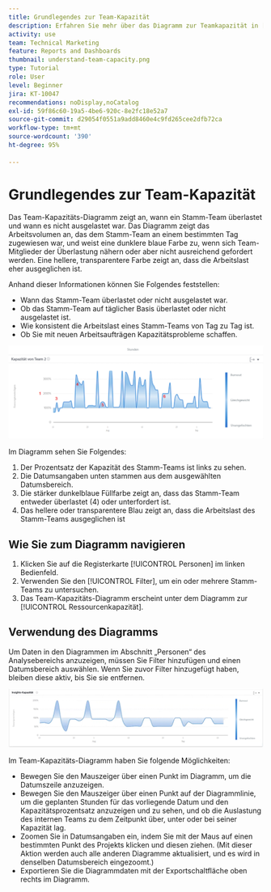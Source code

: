 ```yaml
---
title: Grundlegendes zur Team-Kapazität
description: Erfahren Sie mehr über das Diagramm zur Teamkapazität in [!UICONTROL Verbesserte Analytics] zeigt an, wann ein Heimteam überzugewiesen oder unterzugewiesen wurde.
activity: use
team: Technical Marketing
feature: Reports and Dashboards
thumbnail: understand-team-capacity.png
type: Tutorial
role: User
level: Beginner
jira: KT-10047
recommendations: noDisplay,noCatalog
exl-id: 59f86c60-19a5-4be6-920c-8e2fc18e52a7
source-git-commit: d29054f0551a9add8460e4c9fd265cee2dfb72ca
workflow-type: tm+mt
source-wordcount: '390'
ht-degree: 95%

---
```


# Grundlegendes zur Team-Kapazität

Das Team-Kapazitäts-Diagramm zeigt an, wann ein Stamm-Team überlastet und wann es nicht ausgelastet war. Das Diagramm zeigt das Arbeitsvolumen an, das dem Stamm-Team an einem bestimmten Tag zugewiesen war, und weist eine dunklere blaue Farbe zu, wenn sich Team-Mitglieder der Überlastung nähern oder aber nicht ausreichend gefordert werden. Eine hellere, transparentere Farbe zeigt an, dass die Arbeitslast eher ausgeglichen ist.

Anhand dieser Informationen können Sie Folgendes feststellen:

* Wann das Stamm-Team überlastet oder nicht ausgelastet war.
* Ob das Stamm-Team auf täglicher Basis überlastet oder nicht ausgelastet ist.
* Wie konsistent die Arbeitslast eines Stamm-Teams von Tag zu Tag ist.
* Ob Sie mit neuen Arbeitsaufträgen Kapazitätsprobleme schaffen.

![Ein Bild, das ein Team-Kapazitäts-Diagramm mit Zahlen zu den Bereichen anzeigt, die in den folgenden Aufzählungspunkten beschrieben werden](assets/section-3-4.png)

Im Diagramm sehen Sie Folgendes:

1. Der Prozentsatz der Kapazität des Stamm-Teams ist links zu sehen.
1. Die Datumsangaben unten stammen aus dem ausgewählten Datumsbereich.
1. Die stärker dunkelblaue Füllfarbe zeigt an, dass das Stamm-Team entweder überlastet (4) oder unterfordert ist.
1. Das hellere oder transparentere Blau zeigt an, dass die Arbeitslast des Stamm-Teams ausgeglichen ist

## Wie Sie zum Diagramm navigieren

1. Klicken Sie auf die Registerkarte [!UICONTROL Personen] im linken Bedienfeld.
1. Verwenden Sie den [!UICONTROL Filter], um ein oder mehrere Stamm-Teams zu untersuchen.
1. Das Team-Kapazitäts-Diagramm erscheint unter dem Diagramm zur [!UICONTROL Ressourcenkapazität].

## Verwendung des Diagramms

Um Daten in den Diagrammen im Abschnitt „Personen“ des Analysebereichs anzuzeigen, müssen Sie Filter hinzufügen und einen Datumsbereich auswählen. Wenn Sie zuvor Filter hinzugefügt haben, bleiben diese aktiv, bis Sie sie entfernen.

![Ein Bild mit einem Team-Kapazitäts-Diagramm](assets/section-3-5.png)

Im Team-Kapazitäts-Diagramm haben Sie folgende Möglichkeiten:

* Bewegen Sie den Mauszeiger über einen Punkt im Diagramm, um die Datumszeile anzuzeigen.
* Bewegen Sie den Mauszeiger über einen Punkt auf der Diagrammlinie, um die geplanten Stunden für das vorliegende Datum und den Kapazitätsprozentsatz anzuzeigen und zu sehen, und ob die Auslastung des internen Teams zu dem Zeitpunkt über, unter oder bei seiner Kapazität lag.
* Zoomen Sie in Datumsangaben ein, indem Sie mit der Maus auf einen bestimmten Punkt des Projekts klicken und diesen ziehen. (Mit dieser Aktion werden auch alle anderen Diagramme aktualisiert, und es wird in denselben Datumsbereich eingezoomt.)
* Exportieren Sie die Diagrammdaten mit der Exportschaltfläche oben rechts im Diagramm.
